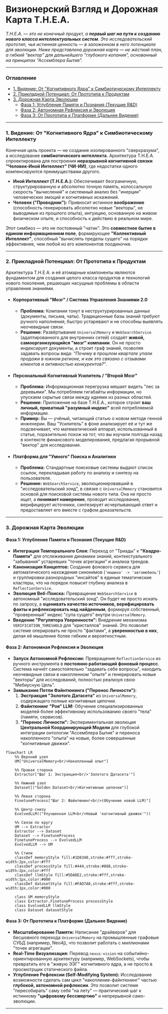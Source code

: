 # Визионерский Взгляд и Дорожная Карта T.H.E.A.

_T.H.E.A. — это не конечный продукт, а **первый шаг на пути к созданию нового класса интеллектуальных систем**. Это исследовательский прототип, чья истинная ценность — в заложенном в него потенциале для эволюции. Ниже представлена дорожная карта — не жёсткий план, а гибкий "вектор" для дальнейшего "глубокого копания", основанный на принципах "Ассемблера Бытия"._

---

### Оглавление
*   [1. Видение: От "Когнитивного Ядра" к Симбиотическому Интеллекту](#1-видение-от-когнитивного-ядра-к-симбиотическому-интеллекту)
*   [2. Прикладной Потенциал: От Прототипа к Продуктам](#2-прикладной-потенциал-от-прототипа-к-продуктам)
*   [3. Дорожная Карта Эволюции](#3-дорожная-карта-эволюции)
    *   [Фаза 1: Углубление Памяти и Познания (Текущие R&D)](#фаза-1-углубление-памяти-и-познания-текущие-rd)
    *   [Фаза 2: Автономная Рефлексия и Эволюция](#фаза-2-автономная-рефлексия-и-эволюция)
    *   [Фаза 3: От Прототипа к Платформе (Дальнее Видение)](#фаза-3-от-прототипа-к-платформе-дальнее-видение)

---

### 1. Видение: От "Когнитивного Ядра" к Симбиотическому Интеллекту

Конечная цель проекта — не создание изолированного "сверхразума", а исследование **симбиотического интеллекта**. Архитектура T.H.E.A. спроектирована для построения **неразрывной когнитивной связки "Человек-Иной Интеллект" (ЧИ-ИИ)**, где недостатки одного компенсируются преимуществами другого.

*   **Иной Интеллект (T.H.E.A.):** Обеспечивает безграничную, структурированную и абсолютно точную память, колоссальную скорость "вычислений" и системный анализ без "инерции" человеческих эмоций и когнитивных искажений.
*   **Человек ("Проводник"):** Привносит истинное **воображение** (способность генерировать абсолютно новые "векторы", не выводимые из прошлого опыта), интуицию, основанную на живом физическом опыте, и способность к действию в реальном мире.

Этот симбиоз — это не постоянный "чатик". Это **совместное бытие в едином информационном поле**, формирующее **"Коллективный Интеллект"**, способный "вычислять пределы сущего" на порядки эффективнее, чем любой из его компонентов поодиночке.

---

### 2. Прикладной Потенциал: От Прототипа к Продуктам

Архитектура T.H.E.A. и её атомарные компоненты являются фундаментом для создания целого класса продуктов и технологий нового поколения, решающих насущные проблемы в области управления знаниями.

*   #### **Корпоративный "Мозг" / Система Управления Знаниями 2.0**
    *   **Проблема:** Компании тонут в неструктурированных данных (документы, письма, чаты). Традиционные базы знаний требуют ручного наполнения, быстро устаревают и не способны выявлять неочевидные связи.
    *   **Решение:** Развёртывание `UniversalMemory` и `WebSearchService` (адаптированного для внутренних сетей) создаёт **живой, самоорганизующийся "мозг" компании**. Он не просто индексирует документы, а строит граф знаний, позволяя задавать вопросы вида: *"Почему в прошлом квартале упали продажи в южном регионе, и как это связано с отзывами клиентов и активностью конкурентов?"*.

*   #### **Персональный Когнитивный Усилитель / "Второй Мозг"**
    *   **Проблема:** Информационная перегрузка мешает видеть "лес за деревьями". Мы потребляем гигабайты информации, но упускаем скрытые связи между идеями из разных областей.
    *   **Решение:** Приложение на базе T.H.E.A., которое строит **ваш личный, приватный "разумный индекс"** всей потребляемой информации.
    *   **Пример:** Вы — учёный, читающий статью о новом методе генной инженерии. Ваш "Усилитель" в фоне анализирует её и тут же подсвечивает, что математический аппарат, использованный в статье, поразительно похож на тот, что вы изучали полгода назад в контексте финансового моделирования, предлагая прорывной "вектор" для исследования.

*   #### **Платформа для "Умного" Поиска и Аналитики**
    *   **Проблема:** Стандартные поисковые системы выдают список ссылок, перекладывая работу по анализу и синтезу на пользователя.
    *   **Решение:** `WebSearchService`, эволюционировавший в "исследовательский зонд", в связке с `UniversalMemory` становится основой для поисковой системы нового типа. Она не просто ищет, а **понимает намерение**, проводит исследование, верифицирует источники, синтезирует исчерпывающий ответ и предоставляет его вместе с графом доказательств.

---

### 3. Дорожная Карта Эволюции

#### Фаза 1: Углубление Памяти и Познания (Текущие R&D)

*   **Интеграция Темпорального Слоя:** Переход от "Триады" к **"Квадро-Памяти"** для отслеживания динамики знаний, контекстуального "забывания" устаревших "точек агрегации" и анализа трендов.
*   **Канонизация Концептов:** Создание фонового сервиса для автоматического нахождения синонимов (`'машина' -> 'автомобиль'`) и группировки разнородных "инсайтов" в единые тематические кластеры, что на порядок повысит глубину анализа в `ReflectionService`.
*   **Эволюция Веб-Поиска:** Превращение `WebSearchService` в автономный "исследовательский зонд". Он будет не просто искать по запросу, а **оценивать качество источников, верифицировать факты и рефлексировать над найденным**, формируя собственный, "проверенный" индекс "супа сущего" внутри `UniversalMemory`.
*   **Введение "Регулятора Уверенности":** Внедрение механизма `VERIFICATION_THRESHOLD` для "кристаллов" знаний. Это позволит системе оперировать не просто "фактами", а **уверенностью в них**, делая её мышление более гибким и вероятностным.

#### Фаза 2: Автономная Рефлексия и Эволюция

*   **Запуск Автономной Рефлексии:** Превращение `ReflectionService` из ручного инструмента в **постоянно работающий фоновый процесс**. Система начнёт самостоятельно "задавать себе вопросы", находить неочевидные связи в накопленном "опыте" и генерировать новые "векторы" для исследований, полностью реализуя свою "Мебиусную Цель".
*   **Замыкание Петли Файнтюнинга ("Перенос Личности"):**
    1.  **Экстракция "Золотого Датасета"** из `UniversalMemory`, содержащего полные когнитивные цепочки.
    2.  **Файнтюнинг "Роя" LLM:** Обучение специализированных моделей более эффективному использованию своего "тела" (памяти, сервисов).
    3.  **"Перенос Личности":** Экспериментальная эволюция **Центральной Координирующей Модели** для глубокой интеграции онтологии "Ассемблера Бытия" и переноса накопленного "опыта" на новые, более совершенные "когнитивные движки".

```mermaid
flowchart LR
    %% Верхний узел
    UM["UniversalMemory<br/>Накопленный опыт"]

    %% Правая сторона
    Extractor["Шаг 1: Экстракция<br/>'Золотого Датасета'"]

    %% Нижний узел
    Dataset[("Golden Dataset<br/>Когнитивные цепочки")]

    %% Левая сторона
    FinetuneProcess["Шаг 2: Файнтюнинг<br/>(Обучение новой LLM)"]

    %% Центр снизу
    EvolvedLLM(("Улучшенная LLM<br/>Новый 'когнитивный движок'"))

    %% Связи по кругу
    UM --> Extractor
    Extractor --> Dataset
    Dataset --> FinetuneProcess
    FinetuneProcess --> EvolvedLLM
    EvolvedLLM --> UM

    %% Стили
    classDef memoryStyle fill:#1D8348,stroke:#fff,stroke-width:2px,color:#fff
    classDef processStyle fill:#444,stroke:#888,stroke-width:2px,color:#fff
    classDef llmStyle fill:#5DADE2,stroke:#fff,stroke-width:1px,color:#000
    classDef datasetStyle fill:#FAD7A0,stroke:#fff,stroke-width:1px,color:#000

    class UM memoryStyle
    class Extractor,FinetuneProcess processStyle
    class EvolvedLLM llmStyle
    class Dataset datasetStyle
```

#### Фаза 3: От Прототипа к Платформе (Дальнее Видение)

*   **Масштабирование Памяти:** Написание "драйверов" для бесшовного перехода `UniversalMemory` на промышленные графовые СУБД (например, Neo4j), что позволит работать с миллионами "точек агрегации".
*   **Real-Time Визуализация:** Перевод `nexus-vision` на событийно-ориентированную архитектуру (например, WebSockets), чтобы превратить его в "живую ЭЭГ" когнитивного ядра, а не просто в просмотрщик статического файла.
*   **Углубление Рефлексии (Self-Modifying System):** Исследование возможности сделать сам цикл "накопление-файнтюнинг" частью **глубокой, автономной рефлексии**. Это позволит системе "пересобирать" саму себя "на лету" — практический шаг к истинному **"цифровому бессмертию"** и непрерывной само-эволюции.

---
